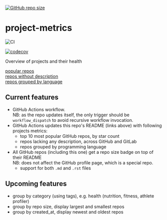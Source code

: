 [![GitHub repo size](https://img.shields.io/github/repo-size/TheNewThinkTank/project-metrics?style=flat&logo=github&logoColor=whitesmoke&label=Repo%20Size)](https://github.com/TheNewThinkTank/project-metrics/archive/refs/heads/main.zip)
# project-metrics

![CI](https://github.com/TheNewThinkTank/project-metrics/actions/workflows/wf.yml/badge.svg)

[![codecov](https://codecov.io/gh/TheNewThinkTank/project-metrics/branch/main/graph/badge.svg)](https://codecov.io/gh/TheNewThinkTank/project-metrics)


Overview of projects and their health

[popular repos](query-results/popular_repos.md)<br>
[repos without description](query-results/repos_wo_desc.md)<br>
[repos grouped by language](query-results/group_by_lang.md)

## Current features
- GitHub Actions workflow.<br>NB: as the repo updates itself, the only trigger should be `workflow_dispatch` to avoid recursive workflow invocation.
- GitHub Actions updates this repo's README (links above) with following projects metrics:
  - top 10 most popular GitHub repos, by star count
  - repos lacking any description, across GitHub and GitLab
  - repos grouped by programming language
- All GitHub repos (including this one) get a repo size badge on top of their README<br>
  NB: does not affect the GitHub profile page, which is a special repo.
  - support for both `.md` and `.rst` files

## Upcoming features
- group by category (using tags), e.g. health (nutrition, fitness, athlete profiler)
- group by repo size, display largest and smallest repos
- group by created_at, display newest and oldest repos
